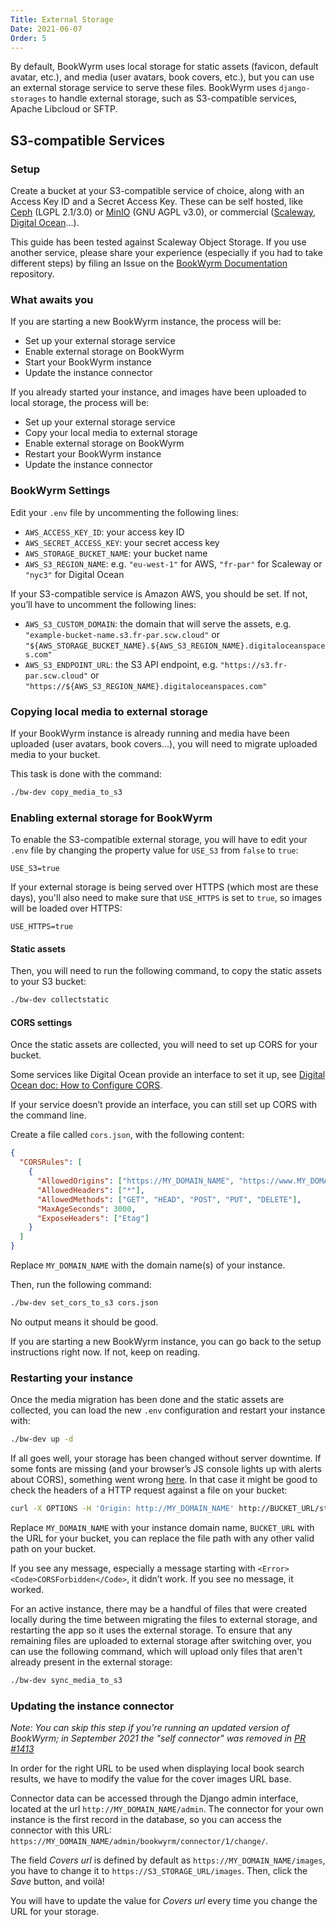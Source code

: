 ```yaml
---
Title: External Storage
Date: 2021-06-07
Order: 5
---
```


By default, BookWyrm uses local storage for static assets (favicon, default avatar, etc.), and media (user avatars, book covers, etc.), but you can use an external storage service to serve these files. BookWyrm uses `django-storages` to handle external storage, such as S3-compatible services, Apache Libcloud or SFTP.

## S3-compatible Services

### Setup

Create a bucket at your S3-compatible service of choice, along with an Access Key ID and a Secret Access Key. These can be self hosted, like [Ceph](https://ceph.io/en/) (LGPL 2.1/3.0) or [MinIO](https://min.io/) (GNU AGPL v3.0), or commercial ([Scaleway](https://www.scaleway.com/en/docs/object-storage-feature/), [Digital Ocean](https://www.digitalocean.com/community/tutorials/how-to-create-a-digitalocean-space-and-api-key)…).

This guide has been tested against Scaleway Object Storage. If you use another service, please share your experience (especially if you had to take different steps) by filing an Issue on the [BookWyrm Documentation](https://github.com/bookwyrm-social/documentation) repository.

### What awaits you

If you are starting a new BookWyrm instance, the process will be:

- Set up your external storage service
- Enable external storage on BookWyrm
- Start your BookWyrm instance
- Update the instance connector

If you already started your instance, and images have been uploaded to local storage, the process will be:

- Set up your external storage service
- Copy your local media to external storage
- Enable external storage on BookWyrm
- Restart your BookWyrm instance
- Update the instance connector

### BookWyrm Settings

Edit your `.env` file by uncommenting the following lines:

- `AWS_ACCESS_KEY_ID`: your access key ID
- `AWS_SECRET_ACCESS_KEY`: your secret access key
- `AWS_STORAGE_BUCKET_NAME`: your bucket name
- `AWS_S3_REGION_NAME`: e.g. `"eu-west-1"` for AWS, `"fr-par"` for Scaleway or `"nyc3"` for Digital Ocean 

If your S3-compatible service is Amazon AWS, you should be set. If not, you’ll have to uncomment the following lines:

- `AWS_S3_CUSTOM_DOMAIN`: the domain that will serve the assets, e.g. `"example-bucket-name.s3.fr-par.scw.cloud"` or `"${AWS_STORAGE_BUCKET_NAME}.${AWS_S3_REGION_NAME}.digitaloceanspaces.com"`
- `AWS_S3_ENDPOINT_URL`: the S3 API endpoint, e.g. `"https://s3.fr-par.scw.cloud"` or `"https://${AWS_S3_REGION_NAME}.digitaloceanspaces.com"`

### Copying local media to external storage

If your BookWyrm instance is already running and media have been uploaded (user avatars, book covers…), you will need to migrate uploaded media to your bucket.

This task is done with the command:

```bash
./bw-dev copy_media_to_s3
```

### Enabling external storage for BookWyrm

To enable the S3-compatible external storage, you will have to edit your `.env` file by changing the property value for `USE_S3` from `false` to `true`:

```
USE_S3=true
```

If your external storage is being served over HTTPS (which most are these days), you'll also need to make sure that `USE_HTTPS` is set to `true`, so images will be loaded over HTTPS:

```
USE_HTTPS=true
```

#### Static assets

Then, you will need to run the following command, to copy the static assets to your S3 bucket:

```bash
./bw-dev collectstatic
```

#### CORS settings

Once the static assets are collected, you will need to set up CORS for your bucket.

Some services like Digital Ocean provide an interface to set it up, see [Digital Ocean doc: How to Configure CORS](https://docs.digitalocean.com/products/spaces/how-to/configure-cors/).

If your service doesn’t provide an interface, you can still set up CORS with the command line.

Create a file called `cors.json`, with the following content:

```json
{
  "CORSRules": [
    {
      "AllowedOrigins": ["https://MY_DOMAIN_NAME", "https://www.MY_DOMAIN_NAME"],
      "AllowedHeaders": ["*"],
      "AllowedMethods": ["GET", "HEAD", "POST", "PUT", "DELETE"],
      "MaxAgeSeconds": 3000,
      "ExposeHeaders": ["Etag"]
    }
  ]
}
```

Replace `MY_DOMAIN_NAME` with the domain name(s) of your instance.

Then, run the following command:

```bash
./bw-dev set_cors_to_s3 cors.json
```

No output means it should be good.

If you are starting a new BookWyrm instance, you can go back to the setup instructions right now. If not, keep on reading.

### Restarting your instance

Once the media migration has been done and the static assets are collected, you can load the new `.env` configuration and restart your instance with:

```bash
./bw-dev up -d
```

If all goes well, your storage has been changed without server downtime. If some fonts are missing (and your browser’s JS console lights up with alerts about CORS), something went wrong [here](#cors-settings). In that case it might be good to check the headers of a HTTP request against a file on your bucket:

```bash
curl -X OPTIONS -H 'Origin: http://MY_DOMAIN_NAME' http://BUCKET_URL/static/images/logo-small.png -H "Access-Control-Request-Method: GET"
```

Replace `MY_DOMAIN_NAME` with your instance domain name, `BUCKET_URL` with the URL for your bucket, you can replace the file path with any other valid path on your bucket.

If you see any message, especially a message starting with `<Error><Code>CORSForbidden</Code>`, it didn’t work. If you see no message, it worked.

For an active instance, there may be a handful of files that were created locally during the time between migrating the files to external storage, and restarting the app so it uses the external storage.
To ensure that any remaining files are uploaded to external storage after switching over, you can use the following command, which will upload only files that aren't already present in the external storage:

```bash
./bw-dev sync_media_to_s3
```

### Updating the instance connector

*Note: You can skip this step if you're running an updated version of BookWyrm; in September 2021 the "self connector" was removed in [PR #1413](https://github.com/bookwyrm-social/bookwyrm/pull/1413)*

In order for the right URL to be used when displaying local book search results, we have to modify the value for the cover images URL base.

Connector data can be accessed through the Django admin interface, located at the url `http://MY_DOMAIN_NAME/admin`. The connector for your own instance is the first record in the database, so you can access the connector with this URL: `https://MY_DOMAIN_NAME/admin/bookwyrm/connector/1/change/`.

The field _Covers url_ is defined by default as `https://MY_DOMAIN_NAME/images`, you have to change it to `https://S3_STORAGE_URL/images`. Then, click the _Save_ button, and voilà!

You will have to update the value for _Covers url_ every time you change the URL for your storage.
